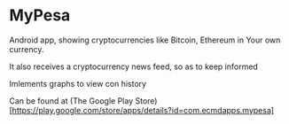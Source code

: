 # MyPesa
Android app, showing cryptocurrencies like Bitcoin, Ethereum in Your own currency.

It also receives a cryptocurrency news feed, so as to keep informed

Imlements graphs to view con history

Can be found at (The Google Play Store)[https://play.google.com/store/apps/details?id=com.ecmdapps.mypesa]
